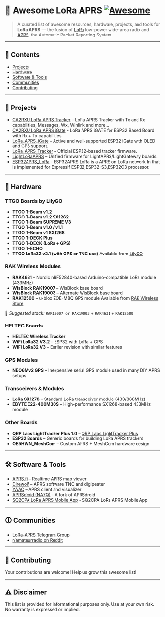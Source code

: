 # 📡 Awesome LoRa APRS [![Awesome](https://awesome.re/badge.svg)](https://awesome.re)

> A curated list of awesome resources, hardware, projects, and tools for **LoRa APRS** — the fusion of [LoRa](https://en.wikipedia.org/wiki/LoRa) low-power wide-area radio and [APRS](https://en.wikipedia.org/wiki/Automatic_Packet_Reporting_System), the Automatic Packet Reporting System.

---

## 📁 Contents

* [Projects](#projects-section)
* [Hardware](#hardware-section)
* [Software & Tools](#software--tools-section)
* [Communities](#communities-section)
* [Contributing](#contributing-section)

---

<a id="projects-section"></a>

## 🚀 Projects

* [CA2RXU LoRa APRS Tracker](https://github.com/richonguzman/LoRa_APRS_Tracker) – LoRa APRS Tracker with Tx and Rx capabilities, Messages, Wx, Winlink and more...
* [CA2RXU LoRa APRS iGate](https://github.com/richonguzman/LoRa_APRS_iGate) - LoRa APRS iGATE for ESP32 Based Board with Rx + Tx capabilities
* [LoRa\_APRS\_iGate](https://github.com/lora-aprs/LoRa_APRS_iGate) – Active and well-supported ESP32 iGate with OLED and GPS support.
* [LoRa\_APRS\_Tracker](https://github.com/lora-aprs/LoRa_APRS_Tracker) – Official ESP32-based tracker firmware.
* [LightLoRaAPRS](https://github.com/lightaprs/LightLoRaAPRS) – Unified firmware for LightAPRS/LightGateway boards.
* [ESP32APRS_LoRa](https://github.com/nakhonthai/ESP32APRS_LoRa) - ESP32APRS LoRa is a APRS on LoRa network In that is implemented for Espressif ESP32,ESP32-S3,ESP32C3 processor.

---

<a id="hardware-section"></a>

## 🔧 Hardware

### TTGO Boards by LilyGO

* **TTGO T-Beam v1.2**
* **TTGO T-Beam v1.2 SX1262**
* **TTGO T-Beam SUPREME V3**
* **TTGO T-Beam v1.0 / v1.1**
* **TTGO T-Beam v1 SX1268**
* **TTGO T-DECK Plus**
* **TTGO T-DECK (LoRa + GPS)**
* **TTGO T-ECHO**
* **TTGO LoRa32 v2.1 (with GPS or TNC use)**
  Available from [LilyGO](https://www.lilygo.cc)

### RAK Wireless Modules

* **RAK4631** – Nordic nRF52840-based Arduino-compatible LoRa module (433MHz)
* **WisBlock RAK19007** – WisBlock base board
* **WisBlock RAK19003** – Alternate WisBlock base board
* **RAK12500** – u-blox ZOE-M8Q GPS module
  Available from [RAK Wireless Store](https://store.rakwireless.com/)

🧹 *Suggested stack:*
`RAK19007 or RAK19003` + `RAK4631` + `RAK12500`

### HELTEC Boards

* **HELTEC Wireless Tracker**
* **WiFi LoRa32 V3.2** – ESP32 with LoRa + GPS
* **WiFi LoRa32 V3** – Earlier revision with similar features

### GPS Modules

* **NEO6Mv2 GPS** – Inexpensive serial GPS module used in many DIY APRS setups

### Transceivers & Modules

* **LoRa SX1278** – Standard LoRa transceiver module (433/868MHz)
* **EBYTE E22-400M30S** – High-performance SX1268-based 433MHz module

### Other Boards

* **QRP Labs LightTracker Plus 1.0** – [QRP Labs LightTracker Plus](https://www.qrp-labs.com/lighttrackerplus.html)
* **ESP32 Boards** – Generic boards for building LoRa APRS trackers
* **OE5HWN\_MeshCom** – Custom APRS + MeshCom hardware design

---

<a id="software--tools-section"></a>

## 🛠 Software & Tools

* [APRS.fi](https://aprs.fi) – Realtime APRS map viewer
* [Direwolf](https://github.com/wb2osz/direwolf) – APRS software TNC and digipeater
* [YAAC](http://www.ka2ddo.org/ka2ddo/YAAC.html) – APRS client and visualizer
* [APRSdroid (NA7Q)](https://na7q.com/aprsdroid-osm/) - A fork of APRSdroid
* [SQ2CPA LoRa APRS Mobile App](https://app.lora-aprs.pl/) - SQ2CPA LoRa APRS Mobile App

---

<a id="communities-section"></a>

## 🛈 Communities

* [LoRa-APRS Telegram Group](https://t.me/LoRa_APRS)
* [r/amateurradio on Reddit](https://www.reddit.com/r/amateurradio/)

---

<a id="contributing-section"></a>

## 🤝 Contributing

Your contributions are welcome! Help us grow this awesome list!

---

## ⚠️ Disclaimer

This list is provided for informational purposes only. Use at your own risk. No warranty is expressed or implied.
